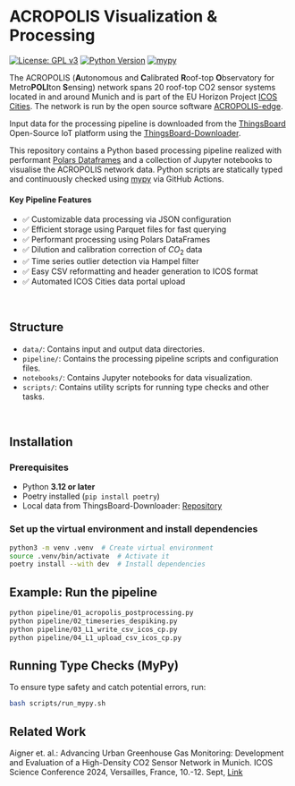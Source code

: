 # ACROPOLIS Visualization & Processing

[![License: GPL v3](https://img.shields.io/badge/License-GPLv3-blue.svg)](https://www.gnu.org/licenses/gpl-3.0)
[![Python Version](https://img.shields.io/badge/python-3.12%2B-blue.svg)](https://www.python.org/downloads/release/python-3120/)
[![mypy](https://github.com/tum-esm/ACROPOLIS-data-processing/actions/workflows/ci.yml/badge.svg)](https://github.com/tum-esm/ACROPOLIS-visualisation/actions)

The ACROPOLIS (**A**utonomous and **C**alibrated **R**oof-top **O**bservatory for Metro**POLI**ton **S**ensing) network spans 20 roof-top CO2 sensor systems located in and around Munich and is part of the EU Horizon Project [ICOS Cities](https://www.icos-cp.eu/projects/icos-cities). The network is run by the open source software [ACROPOLIS-edge](https://github.com/tum-esm/ACROPOLIS-edge).

Input data for the processing pipeline is downloaded from the [ThingsBoard](https://thingsboard.io) Open-Source IoT platform using the [ThingsBoard-Downloader](https://github.com/tum-esm/ThingsBoard-Downloader).

This repository contains a Python based processing pipeline realized with performant [Polars Dataframes](https://pola.rs) and a collection of Jupyter notebooks to visualise the ACROPOLIS network data. Python scripts are statically typed and continuously checked using [mypy](https://github.com/python/mypy) via GitHub Actions. 

#### Key Pipeline Features

- ✅ Customizable data processing via JSON configuration
- ✅ Efficient storage using Parquet files for fast querying
- ✅ Performant processing using Polars DataFrames
- ✅ Dilution and calibration correction of $CO_2$ data
- ✅ Time series outlier detection via Hampel filter
- ✅ Easy CSV reformatting and header generation to ICOS format
- ✅ Automated ICOS Cities data portal upload

<br/>

## Structure

- `data/`: Contains input and output data directories.
- `pipeline/`: Contains the processing pipeline scripts and configuration files.
- `notebooks/`: Contains Jupyter notebooks for data visualization.
- `scripts/`: Contains utility scripts for running type checks and other tasks.


<br/>

## Installation

### **Prerequisites**

- Python **3.12 or later**
- Poetry installed (`pip install poetry`)
- Local data from ThingsBoard-Downloader: [Repository](https://github.com/tum-esm/ThingsBoard-Downloader)


### **Set up the virtual environment and install dependencies**

```bash
python3 -m venv .venv  # Create virtual environment
source .venv/bin/activate  # Activate it
poetry install --with dev  # Install dependencies
```

## Example: Run the pipeline

```bash
python pipeline/01_acropolis_postprocessing.py
python pipeline/02_timeseries_despiking.py
python pipeline/03_L1_write_csv_icos_cp.py
python pipeline/04_L1_upload_csv_icos_cp.py
```


## Running Type Checks (MyPy)

To ensure type safety and catch potential errors, run:

```bash
bash scripts/run_mypy.sh
```


## Related Work

Aigner et. al.: Advancing Urban Greenhouse Gas Monitoring: Development and Evaluation of a High-Density CO2 Sensor Network in Munich. ICOS Science Conference 2024, Versailles, France, 10.-12. Sept, [Link](https://www.icos-cp.eu/news-and-events/science-conference/icos2024sc/all-abstracts)

